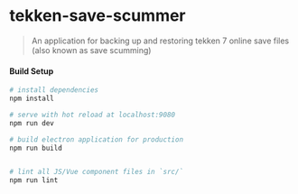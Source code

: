 # tekken-save-scummer

> An application for backing up and restoring tekken 7 online save files (also known as save scumming)

#### Build Setup

``` bash
# install dependencies
npm install

# serve with hot reload at localhost:9080
npm run dev

# build electron application for production
npm run build


# lint all JS/Vue component files in `src/`
npm run lint

